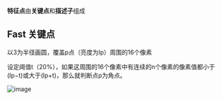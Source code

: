 **特征点**由**关键点**和**描述子**组成

## Fast 关键点

以3为半径画圆，覆盖p点（亮度为Ip）周围的16个像素

设定阈值t（20%），如果这周围的16个像素中有连续的n个像素的像素值都小于(Ip−t)或大于(Ip+t)，那么就判断点p为角点。

![image](https://github.com/countsp/SLAM-learning/assets/102967883/074b72d9-afa0-4927-88fd-e8be64e52210)
